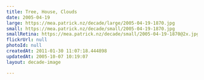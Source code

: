 ```yaml
---
title: Tree, House, Clouds
date: 2005-04-19
large: https://mea.patrick.nz/decade/large/2005-04-19-1870.jpg
small: https://mea.patrick.nz/decade/small/2005-04-19-1870.jpg
smallRetina: https://mea.patrick.nz/decade/small/2005-04-19-1870@2x.jpg
flickrUrl: null
photoId: null
createdAt: 2011-01-30 11:07:18.444898
updatedAt: 2005-10-07 10:19:07
layout: decade-image

---
```


